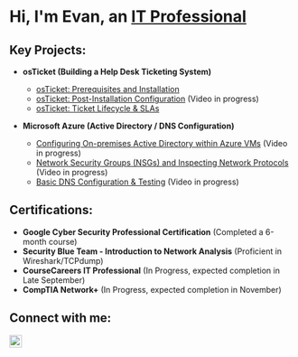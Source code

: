 <h1>Hi, I'm Evan, an <a href="https://linkedin.com/in/evan-yearwood/">IT Professional</a></h1>

<h2> Key Projects:</h2>

- <b>osTicket (Building a Help Desk Ticketing System)</b>
  - [osTicket: Prerequisites and Installation](https://github.com/EvanHYearwood/osticket-prereqs) 
  - [osTicket: Post-Installation Configuration](https://github.com/EvanHYearwood/post-install-config) (Video in progress)
  - [osTicket: Ticket Lifecycle & SLAs](https://github.com/EvanHYearwood/ticket-lifecycle)
 

- <b>Microsoft Azure (Active Directory / DNS Configuration)</b>
  - [Configuring On-premises Active Directory within Azure VMs](https://github.com/EvanHYearwood/configure-ad) (Video in progress)
  - [Network Security Groups (NSGs) and Inspecting Network Protocols](https://github.com/EvanHYearwood/azure-network-protocols) (Video in progress)
  - [Basic DNS Configuration & Testing](https://github.com/EvanHYearwood/dns-config) (Video in progress)

<h2>Certifications:</h2>
<ul>
  <li><b>Google Cyber Security Professional Certification</b> (Completed a 6-month course)</li>
  <li><b>Security Blue Team - Introduction to Network Analysis</b> (Proficient in Wireshark/TCPdump)</li>
  <li><b>CourseCareers IT Professional</b> (In Progress, expected completion in Late September)</li>
  <li><b>CompTIA Network+</b> (In Progress, expected completion in November)</li>
</ul>

<h2>Connect with me:</h2>

[<img align="left" alt="Evan | LinkedIn" width="22px" src="https://cdn.jsdelivr.net/npm/simple-icons@v3/icons/linkedin.svg" />][linkedin]

[linkedin]: https://linkedin.com/in/evan-yearwood/
